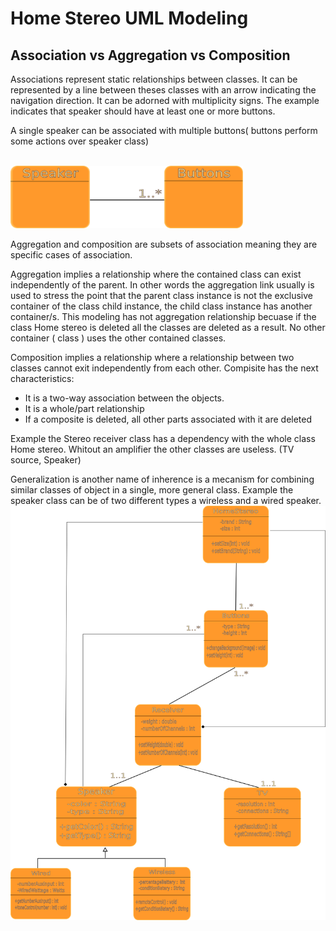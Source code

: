 # Home Stereo UML Modeling

## Association vs Aggregation vs Composition

Associations represent static relationships between classes. It can
be represented by a line between theses classes with an arrow indicating
the navigation direction. It can be adorned with multiplicity signs.
The example indicates that speaker should have at least one or more buttons.

A single speaker can be associated with multiple buttons( buttons perform some actions over speaker class)

<br>

 <img src="./img/speakerAssociation.png" height="100" alt="speaker Association"/>
 
Aggregation and composition are subsets of association meaning they are specific 
cases of association.

Aggregation implies a relationship where the contained class can exist independently of the parent.
In other words the aggregation link usually is used to stress the point that the parent
class instance is not the exclusive container of the class child instance, the child class instance has another container/s.
This modeling has not aggregation relationship becuase if the class Home stereo is deleted all the classes are deleted as a result. No other container ( class ) uses the other contained classes.

Composition implies a relationship where a relationship between two classes cannot exit independently from each other. 
Compisite has the next characteristics:
* It is a two-way association between the objects.
* It is a whole/part relationship
* If a composite is deleted, all other parts associated with it are deleted

Example the Stereo receiver class has a dependency with the whole class
Home stereo. Whitout an amplifier the other classes are useless. (TV source, Speaker)

Generalization is another name of inherence is a mecanism for combining similar classes of object in a single, more general class.
Example the speaker class can be of two different types a wireless and a wired speaker.
<br/>
 <img src="./img/UMLHomeStereo.png" alt="UML HomeStero"/>

